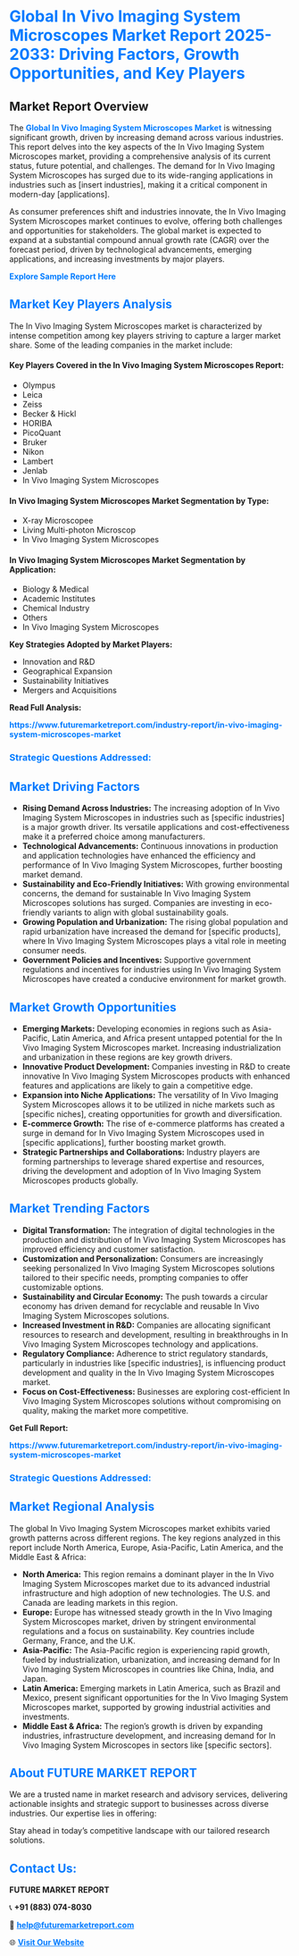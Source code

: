<h1 style="color: #007BFF;">Global In Vivo Imaging System Microscopes Market Report 2025-2033: Driving Factors, Growth Opportunities, and Key Players</h1>

<section id="overview">
<h2>Market Report Overview</h2>
<p>The <a href="https://www.futuremarketreport.com/industry-report/in-vivo-imaging-system-microscopes-market" style="color: #007BFF; text-decoration: none;"><strong>Global In Vivo Imaging System Microscopes Market</strong></a> is witnessing significant growth, driven by increasing demand across various industries. This report delves into the key aspects of the In Vivo Imaging System Microscopes market, providing a comprehensive analysis of its current status, future potential, and challenges. The demand for In Vivo Imaging System Microscopes has surged due to its wide-ranging applications in industries such as [insert industries], making it a critical component in modern-day [applications].</p>
<p>As consumer preferences shift and industries innovate, the In Vivo Imaging System Microscopes market continues to evolve, offering both challenges and opportunities for stakeholders. The global market is expected to expand at a substantial compound annual growth rate (CAGR) over the forecast period, driven by technological advancements, emerging applications, and increasing investments by major players.</p>
</section>

<section id="overview">
<p><a href="https://www.futuremarketreport.com/request-sample/reportId=98493" style="color: #007BFF; text-decoration: none;"><strong>Explore Sample Report Here</strong></a></p>
</section>

<section id="key-players">
<h2 style="color: #007BFF;">Market Key Players Analysis</h2>
<p>The In Vivo Imaging System Microscopes market is characterized by intense competition among key players striving to capture a larger market share. Some of the leading companies in the market include:</p>
<h4>Key Players Covered in the In Vivo Imaging System Microscopes Report:</h4>
<ul><li>Olympus</li><li>Leica</li><li>Zeiss</li><li>Becker &amp; Hickl</li><li>HORIBA</li><li>PicoQuant</li><li>Bruker</li><li>Nikon</li><li>Lambert</li><li>Jenlab</li><li>In Vivo Imaging System Microscopes</li></ul>
<h4>In Vivo Imaging System Microscopes Market Segmentation by Type:</h4>
<ul><li>X-ray Microscopee</li><li>Living Multi-photon Microscop</li><li>In Vivo Imaging System Microscopes</li></ul>

<h4>In Vivo Imaging System Microscopes Market Segmentation by Application:</h4>
<ul><li>Biology &amp; Medical</li><li>Academic Institutes</li><li>Chemical Industry</li><li>Others</li><li>In Vivo Imaging System Microscopes</li></ul>
<p><strong>Key Strategies Adopted by Market Players:</strong></p>
<ul>
<li>Innovation and R&D</li>
<li>Geographical Expansion</li>
<li>Sustainability Initiatives</li>
<li>Mergers and Acquisitions</li>
</ul>
</section>

<section>
<p><strong>Read Full Analysis: </strong></p><a href="https://www.futuremarketreport.com/industry-report/in-vivo-imaging-system-microscopes-market" style="color: #007BFF; text-decoration: none;"><strong>https://www.futuremarketreport.com/industry-report/in-vivo-imaging-system-microscopes-market</strong></a>
<h3 style="color: #007BFF;">Strategic Questions Addressed:</h3>
</section>

<section id="driving-factors">
<h2 style="color: #007BFF;">Market Driving Factors</h2>
<ul>
<li><strong>Rising Demand Across Industries:</strong> The increasing adoption of In Vivo Imaging System Microscopes in industries such as [specific industries] is a major growth driver. Its versatile applications and cost-effectiveness make it a preferred choice among manufacturers.</li>
<li><strong>Technological Advancements:</strong> Continuous innovations in production and application technologies have enhanced the efficiency and performance of In Vivo Imaging System Microscopes, further boosting market demand.</li>
<li><strong>Sustainability and Eco-Friendly Initiatives:</strong> With growing environmental concerns, the demand for sustainable In Vivo Imaging System Microscopes solutions has surged. Companies are investing in eco-friendly variants to align with global sustainability goals.</li>
<li><strong>Growing Population and Urbanization:</strong> The rising global population and rapid urbanization have increased the demand for [specific products], where In Vivo Imaging System Microscopes plays a vital role in meeting consumer needs.</li>
<li><strong>Government Policies and Incentives:</strong> Supportive government regulations and incentives for industries using In Vivo Imaging System Microscopes have created a conducive environment for market growth.</li>
</ul>
</section>

<section id="growth-opportunities">
<h2 style="color: #007BFF;">Market Growth Opportunities</h2>
<ul>
<li><strong>Emerging Markets:</strong> Developing economies in regions such as Asia-Pacific, Latin America, and Africa present untapped potential for the In Vivo Imaging System Microscopes market. Increasing industrialization and urbanization in these regions are key growth drivers.</li>
<li><strong>Innovative Product Development:</strong> Companies investing in R&D to create innovative In Vivo Imaging System Microscopes products with enhanced features and applications are likely to gain a competitive edge.</li>
<li><strong>Expansion into Niche Applications:</strong> The versatility of In Vivo Imaging System Microscopes allows it to be utilized in niche markets such as [specific niches], creating opportunities for growth and diversification.</li>
<li><strong>E-commerce Growth:</strong> The rise of e-commerce platforms has created a surge in demand for In Vivo Imaging System Microscopes used in [specific applications], further boosting market growth.</li>
<li><strong>Strategic Partnerships and Collaborations:</strong> Industry players are forming partnerships to leverage shared expertise and resources, driving the development and adoption of In Vivo Imaging System Microscopes products globally.</li>
</ul>
</section>

<section id="trending-factors">
<h2 style="color: #007BFF;">Market Trending Factors</h2>
<ul>
<li><strong>Digital Transformation:</strong> The integration of digital technologies in the production and distribution of In Vivo Imaging System Microscopes has improved efficiency and customer satisfaction.</li>
<li><strong>Customization and Personalization:</strong> Consumers are increasingly seeking personalized In Vivo Imaging System Microscopes solutions tailored to their specific needs, prompting companies to offer customizable options.</li>
<li><strong>Sustainability and Circular Economy:</strong> The push towards a circular economy has driven demand for recyclable and reusable In Vivo Imaging System Microscopes solutions.</li>
<li><strong>Increased Investment in R&D:</strong> Companies are allocating significant resources to research and development, resulting in breakthroughs in In Vivo Imaging System Microscopes technology and applications.</li>
<li><strong>Regulatory Compliance:</strong> Adherence to strict regulatory standards, particularly in industries like [specific industries], is influencing product development and quality in the In Vivo Imaging System Microscopes market.</li>
<li><strong>Focus on Cost-Effectiveness:</strong> Businesses are exploring cost-efficient In Vivo Imaging System Microscopes solutions without compromising on quality, making the market more competitive.</li>
</ul>
</section>

<section>
<p><strong>Get Full Report: </strong></p><a href="https://www.futuremarketreport.com/industry-report/in-vivo-imaging-system-microscopes-market" style="color: #007BFF; text-decoration: none;"><strong>https://www.futuremarketreport.com/industry-report/in-vivo-imaging-system-microscopes-market</strong></a>
<h3 style="color: #007BFF;">Strategic Questions Addressed:</h3>
</section>


<section id="regional-analysis">
<h2 style="color: #007BFF;">Market Regional Analysis</h2>
<p>The global In Vivo Imaging System Microscopes market exhibits varied growth patterns across different regions. The key regions analyzed in this report include North America, Europe, Asia-Pacific, Latin America, and the Middle East & Africa:</p>
<ul>
<li><strong>North America:</strong> This region remains a dominant player in the In Vivo Imaging System Microscopes market due to its advanced industrial infrastructure and high adoption of new technologies. The U.S. and Canada are leading markets in this region.</li>
<li><strong>Europe:</strong> Europe has witnessed steady growth in the In Vivo Imaging System Microscopes market, driven by stringent environmental regulations and a focus on sustainability. Key countries include Germany, France, and the U.K.</li>
<li><strong>Asia-Pacific:</strong> The Asia-Pacific region is experiencing rapid growth, fueled by industrialization, urbanization, and increasing demand for In Vivo Imaging System Microscopes in countries like China, India, and Japan.</li>
<li><strong>Latin America:</strong> Emerging markets in Latin America, such as Brazil and Mexico, present significant opportunities for the In Vivo Imaging System Microscopes market, supported by growing industrial activities and investments.</li>
<li><strong>Middle East & Africa:</strong> The region’s growth is driven by expanding industries, infrastructure development, and increasing demand for In Vivo Imaging System Microscopes in sectors like [specific sectors].</li>
</ul>
</section>

<footer>
<h2 style="color: #007BFF;">About FUTURE MARKET REPORT</h2>
<p>We are a trusted name in market research and advisory services, delivering actionable insights and strategic support to businesses across diverse industries. Our expertise lies in offering:</p>

<p>Stay ahead in today’s competitive landscape with our tailored research solutions.</p>

<h2 style="color: #007BFF;">Contact Us:</h2>
<p><strong>FUTURE MARKET REPORT</strong></p>
<p>📞 <strong>+91 (883) 074-8030</strong></p>
<p>📧 <strong><a href="mailto:help@futuremarketreport.com" style="color: #007BFF;">help@futuremarketreport.com</a></strong></p>
<p>🌐 <strong><a href="https://www.futuremarketreport.com/" style="color: #007BFF;">Visit Our Website</a></strong></p>
</footer>